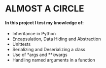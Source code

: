 # ALMOST A CIRCLE
#### In this project I test my knowledge of:
- Inheritance in Python
- Encapsulation, Data Hiding and Abstraction
- Unittests
- Serializing and Deserializing a  class
- Use of *args and **kwargs
- Handling named arguments in a function
